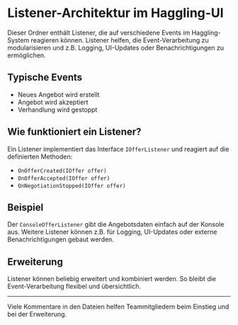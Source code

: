# Listener-Architektur im Haggling-UI

Dieser Ordner enthält Listener, die auf verschiedene Events im Haggling-System reagieren können. Listener helfen, die Event-Verarbeitung zu modularisieren und z.B. Logging, UI-Updates oder Benachrichtigungen zu ermöglichen.

## Typische Events
- Neues Angebot wird erstellt
- Angebot wird akzeptiert
- Verhandlung wird gestoppt

## Wie funktioniert ein Listener?
Ein Listener implementiert das Interface `IOfferListener` und reagiert auf die definierten Methoden:
- `OnOfferCreated(IOffer offer)`
- `OnOfferAccepted(IOffer offer)`
- `OnNegotiationStopped(IOffer offer)`

## Beispiel
Der `ConsoleOfferListener` gibt die Angebotsdaten einfach auf der Konsole aus. Weitere Listener können z.B. für Logging, UI-Updates oder externe Benachrichtigungen gebaut werden.

## Erweiterung
Listener können beliebig erweitert und kombiniert werden. So bleibt die Event-Verarbeitung flexibel und übersichtlich.

---
Viele Kommentare in den Dateien helfen Teammitgliedern beim Einstieg und bei der Erweiterung.
